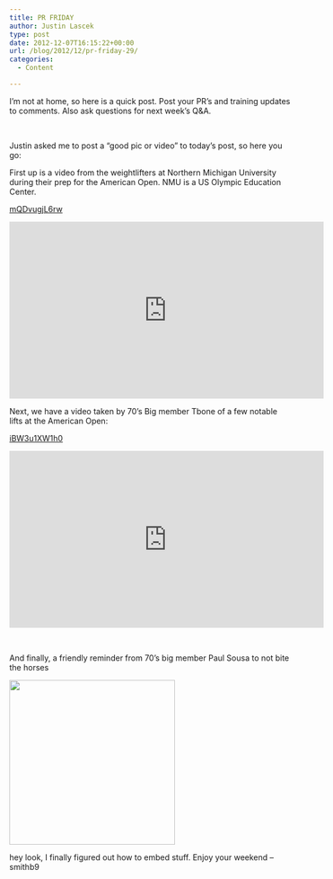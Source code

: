 ```yaml
---
title: PR FRIDAY
author: Justin Lascek
type: post
date: 2012-12-07T16:15:22+00:00
url: /blog/2012/12/pr-friday-29/
categories:
  - Content

---
```

I&#8217;m not at home, so here is a quick post. Post your PR&#8217;s and training updates to comments. Also ask questions for next week&#8217;s Q&A.

&nbsp;

Justin asked me to post a &#8220;good pic or video&#8221; to today&#8217;s post, so here you go:

First up is a video from the weightlifters at Northern Michigan University during their prep for the American Open. NMU is a US Olympic Education Center.

[mQDvugjL6rw][1]
  
<span class="embed-youtube" style="text-align:center; display: block;"><iframe class='youtube-player' type='text/html' width='560' height='315' src='https://www.youtube.com/embed/mQDvugjL6rw?version=3&#038;rel=1&#038;fs=1&#038;autohide=2&#038;showsearch=0&#038;showinfo=1&#038;iv_load_policy=1&#038;wmode=transparent' allowfullscreen='true' style='border:0;'></iframe></span>

Next, we have a video taken by 70&#8217;s Big member Tbone of a few notable lifts at the American Open:

[iBW3u1XW1h0][2]
  
<span class="embed-youtube" style="text-align:center; display: block;"><iframe class='youtube-player' type='text/html' width='560' height='315' src='https://www.youtube.com/embed/iBW3u1XW1h0?version=3&#038;rel=1&#038;fs=1&#038;autohide=2&#038;showsearch=0&#038;showinfo=1&#038;iv_load_policy=1&#038;wmode=transparent' allowfullscreen='true' style='border:0;'></iframe></span>

&nbsp;

And finally, a friendly reminder from 70&#8217;s big member Paul Sousa to not bite the horses
  
<img class="alignnone" src="http://i.imgur.com/yY55O.gif" alt="" width="295" height="293" />

hey look, I finally figured out how to embed stuff. Enjoy your weekend &#8211; smithb9

 [1]: http://www.youtube.com/embed/mQDvugjL6rw
 [2]: http://www.youtube.com/embed/iBW3u1XW1h0
